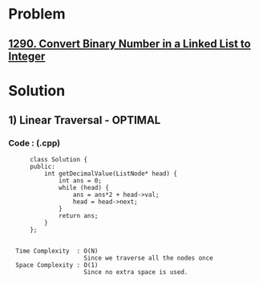 # Problem

## [1290. Convert Binary Number in a Linked List to Integer](https://leetcode.com/problems/convert-binary-number-in-a-linked-list-to-integer/)


# Solution 

## 1) Linear Traversal - OPTIMAL

       
      
      
   ### Code : (.cpp)
    
          class Solution {
          public:
              int getDecimalValue(ListNode* head) {
                  int ans = 0;
                  while (head) {
                      ans = ans*2 + head->val;
                      head = head->next;
                  }
                  return ans;
              }
          };

 
      Time Complexity  : O(N) 
                         Since we traverse all the nodes once
      Space Complexity : O(1)
                         Since no extra space is used.
